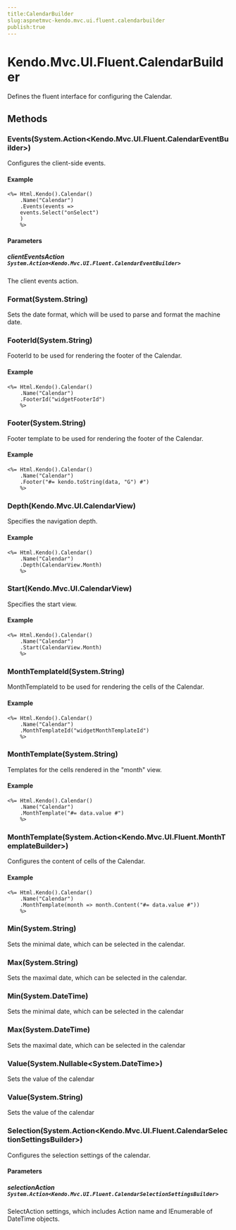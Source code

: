 ```yaml
---
title:CalendarBuilder
slug:aspnetmvc-kendo.mvc.ui.fluent.calendarbuilder
publish:true
---
```


# Kendo.Mvc.UI.Fluent.CalendarBuilder

Defines the fluent interface for configuring the Calendar.

## Methods

### Events(System.Action\<Kendo.Mvc.UI.Fluent.CalendarEventBuilder\>)
Configures the client-side events.

#### Example
    <%= Html.Kendo().Calendar()
        .Name("Calendar")
        .Events(events =>
        events.Select("onSelect")
        )
        %>

#### Parameters

##### clientEventsAction `System.Action<Kendo.Mvc.UI.Fluent.CalendarEventBuilder>`
The client events action.

### Format(System.String)
Sets the date format, which will be used to parse and format the machine date.

### FooterId(System.String)
FooterId to be used for rendering the footer of the Calendar.

#### Example
    <%= Html.Kendo().Calendar()
        .Name("Calendar")
        .FooterId("widgetFooterId")
        %>

### Footer(System.String)
Footer template to be used for rendering the footer of the Calendar.

#### Example
    <%= Html.Kendo().Calendar()
        .Name("Calendar")
        .Footer("#= kendo.toString(data, "G") #")
        %>

### Depth(Kendo.Mvc.UI.CalendarView)
Specifies the navigation depth.

#### Example
    <%= Html.Kendo().Calendar()
        .Name("Calendar")
        .Depth(CalendarView.Month)
        %>

### Start(Kendo.Mvc.UI.CalendarView)
Specifies the start view.

#### Example
    <%= Html.Kendo().Calendar()
        .Name("Calendar")
        .Start(CalendarView.Month)
        %>

### MonthTemplateId(System.String)
MonthTemplateId to be used for rendering the cells of the Calendar.

#### Example
    <%= Html.Kendo().Calendar()
        .Name("Calendar")
        .MonthTemplateId("widgetMonthTemplateId")
        %>

### MonthTemplate(System.String)
Templates for the cells rendered in the "month" view.

#### Example
    <%= Html.Kendo().Calendar()
        .Name("Calendar")
        .MonthTemplate("#= data.value #")
        %>

### MonthTemplate(System.Action\<Kendo.Mvc.UI.Fluent.MonthTemplateBuilder\>)
Configures the content of cells of the Calendar.

#### Example
    <%= Html.Kendo().Calendar()
        .Name("Calendar")
        .MonthTemplate(month => month.Content("#= data.value #"))
        %>

### Min(System.String)
Sets the minimal date, which can be selected in the calendar.

### Max(System.String)
Sets the maximal date, which can be selected in the calendar.

### Min(System.DateTime)
Sets the minimal date, which can be selected in the calendar

### Max(System.DateTime)
Sets the maximal date, which can be selected in the calendar

### Value(System.Nullable\<System.DateTime\>)
Sets the value of the calendar

### Value(System.String)
Sets the value of the calendar

### Selection(System.Action\<Kendo.Mvc.UI.Fluent.CalendarSelectionSettingsBuilder\>)
Configures the selection settings of the calendar.

#### Parameters

##### selectionAction `System.Action<Kendo.Mvc.UI.Fluent.CalendarSelectionSettingsBuilder>`
SelectAction settings, which includes Action name and IEnumerable of DateTime objects.